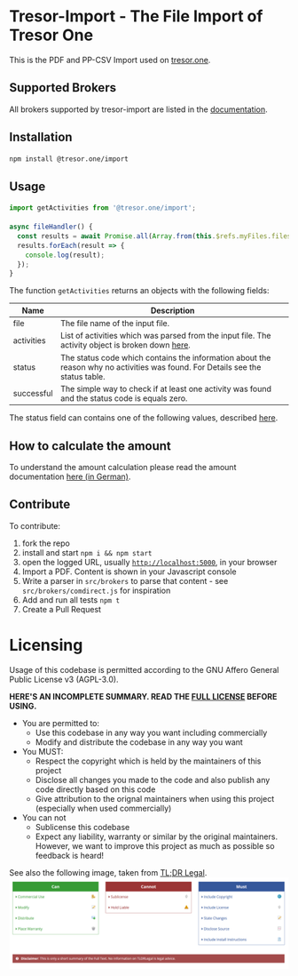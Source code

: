# Tresor-Import - The File Import of Tresor One

This is the PDF and PP-CSV Import used on [tresor.one](https://tresor.one).

## Supported Brokers

All brokers supported by tresor-import are listed in the [documentation](docs/implementations.md).

## Installation

```bash
npm install @tresor.one/import
```

## Usage

```js
import getActivities from '@tresor.one/import';

async fileHandler() {
  const results = await Promise.all(Array.from(this.$refs.myFiles.files).map(getActivities));
  results.forEach(result => {
    console.log(result);
  });
}
```

The function `getActivities` returns an objects with the following fields:

| Name       | Description                                                                                                                    |
| ---------- | ------------------------------------------------------------------------------------------------------------------------------ |
| file       | The file name of the input file.                                                                                               |
| activities | List of activities which was parsed from the input file. The activity object is broken down [here](docs/activity.md).          |
| status     | The status code which contains the information about the reason why no activities was found. For Details see the status table. |
| successful | The simple way to check if at least one activity was found and the status code is equals zero.                                 |

The status field can contains one of the following values, described [here](docs/status_code.md).

## How to calculate the amount

To understand the amount calculation please read the amount documentation [here (in German)](docs/amount.md).

## Contribute

To contribute:

1. fork the repo
2. install and start `npm i && npm start`
3. open the logged URL, usually [`http://localhost:5000`](http://localhost:5000), in your browser
4. Import a PDF. Content is shown in your Javascript console
5. Write a parser in `src/brokers` to parse that content - see `src/brokers/comdirect.js` for inspiration
6. Add and run all tests `npm t`
7. Create a Pull Request

# Licensing

Usage of this codebase is permitted according to the GNU Affero General Public License v3 (AGPL-3.0).

**HERE'S AN INCOMPLETE SUMMARY. READ THE [FULL LICENSE](LICENSE) BEFORE USING.**

- You are permitted to:
  - Use this codebase in any way you want including commercially
  - Modify and distribute the codebase in any way you want
- You MUST:
  - Respect the copyright which is held by the maintainers of this project
  - Disclose all changes you made to the code and also publish any code directly based on this code
  - Give attribution to the orignal maintainers when using this project (especially when used commercially)
- You can not
  - Sublicense this codebase
  - Expect any liability, warranty or similar by the original maintainers. However, we want to improve
    this project as much as possible so feedback is heard!

See also the following image, taken from [TL;DR Legal](https://www.tldrlegal.com/l/agpl3).
![apgl3 Overview from TL;DR Legal](docs/images/tldr_legal_apgl30.PNG)
